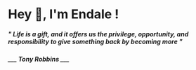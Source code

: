 <h1 title="head"> Hey 👋, I'm Endale !</h1>

**<h5><i>" Life is a gift, and it offers us the privilege, opportunity, and responsibility to give something back by becoming more "</i></h5>**

*<b>___ Tony Robbins ___</b>*

